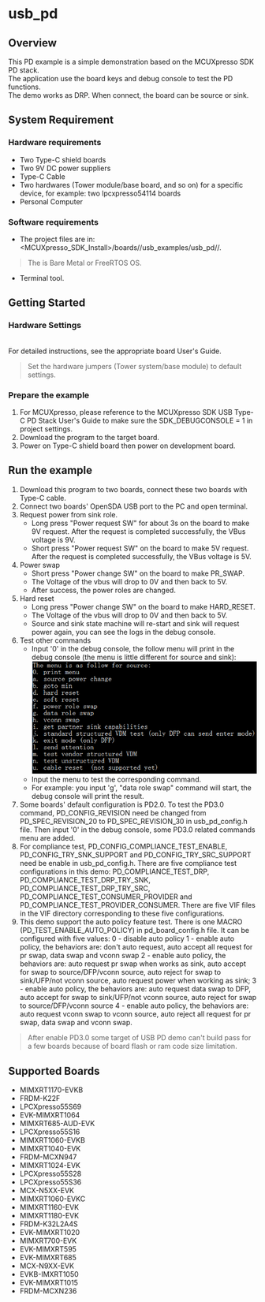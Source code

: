 # usb_pd



## Overview

This PD example is a simple demonstration based on the MCUXpresso SDK PD stack.
<br> The application use the board keys and debug console to test the PD functions.
<br> The demo works as DRP. When connect, the board can be source or sink.

## System Requirement

### Hardware requirements

- Two Type-C shield boards
- Two 9V DC power suppliers
- Type-C Cable
- Two hardwares (Tower module/base board, and so on) for a specific device, for example: two lpcxpresso54114 boards
- Personal Computer


### Software requirements

- The project files are in: 
<br> <MCUXpresso_SDK_Install>/boards/<board>/usb_examples/usb_pd/<rtos>/<toolchain>.
> The <rtos> is Bare Metal or FreeRTOS OS.
- Terminal tool.


## Getting Started

### Hardware Settings

<br> For detailed instructions, see the appropriate board User's Guide.
> Set the hardware jumpers (Tower system/base module) to default settings.


### Prepare the example

1.  For MCUXpresso, please reference to the MCUXpresso SDK USB Type-C PD Stack User's Guide to make sure the SDK_DEBUGCONSOLE = 1 in project settings.
2.  Download the program to the target board.
3.  Power on Type-C shield board then power on development board.

## Run the example

1.  Download this program to two boards, connect these two boards with Type-C cable.
2.  Connect two boards' OpenSDA USB port to the PC and open terminal.
3.  Request power from sink role.
    - Long press "Power request SW" for about 3s on the board to make 9V request. After the request is completed successfully, the VBus voltage is 9V.
    - Short press "Power request SW" on the board to make 5V request. After the request is completed successfully, the VBus voltage is 5V.
4.  Power swap
    - Short press "Power change SW" on the board to make PR_SWAP.
    - The Voltage of the vbus will drop to 0V and then back to 5V.
    - After success, the power roles are changed.
5.  Hard reset
    - Long press "Power change SW" on the board to make HARD_RESET.
    - The Voltage of the vbus will drop to 0V and then back to 5V.
    - Source and sink state machine will re-start and sink will request power again, you can see the logs in the debug console.
6.  Test other commands
    - Input '0' in the debug console, the follow menu will print in the debug console (the menu is little different for source and sink):
<br>![demo menu](demo_menu.jpg "demo menu")
    - Input the menu to test the corresponding command.
    - For example: you input 'g', "data role swap" command will start, the debug console will print the result.
7.  Some boards' default configuration is PD2.0. To test the PD3.0 command, PD_CONFIG_REVISION need be changed from PD_SPEC_REVISION_20 to PD_SPEC_REVISION_30 in usb_pd_config.h file.
    Then input '0' in the debug console, some PD3.0 related commands menu are added.
8.  For compliance test, PD_CONFIG_COMPLIANCE_TEST_ENABLE, PD_CONFIG_TRY_SNK_SUPPORT and PD_CONFIG_TRY_SRC_SUPPORT need be enable in usb_pd_config.h.
    There are five compliance test configurations in this demo: PD_COMPLIANCE_TEST_DRP, PD_COMPLIANCE_TEST_DRP_TRY_SNK, PD_COMPLIANCE_TEST_DRP_TRY_SRC, PD_COMPLIANCE_TEST_CONSUMER_PROVIDER and PD_COMPLIANCE_TEST_PROVIDER_CONSUMER. There are five VIF files in the VIF directory corresponding to these five configurations.
9.  This demo support the auto policy feature test. There is one MACRO (PD_TEST_ENABLE_AUTO_POLICY) in pd_board_config.h file.
    It can be configured with five values:
    0 - disable auto policy
    1 - enable auto policy, the behaviors are: don't auto request, auto accept all request for pr swap, data swap and vconn swap
    2 - enable auto policy, the behaviors are: auto request pr swap when works as sink, auto accept for swap to source/DFP/vconn source, auto reject for swap to sink/UFP/not vconn source, auto request power when working as sink;
    3 - enable auto policy, the behaviors are: auto request data swap to DFP, auto accept for swap to sink/UFP/not vconn source, auto reject for swap to source/DFP/vconn source
    4 - enable auto policy, the behaviors are: auto request vconn swap to vconn source, auto reject all request for pr swap, data swap and vconn swap.

> After enable PD3.0 some target of USB PD demo can't build pass for a few boards because of board flash or ram code size limitation.


## Supported Boards
- MIMXRT1170-EVKB
- FRDM-K22F
- LPCXpresso55S69
- EVK-MIMXRT1064
- MIMXRT685-AUD-EVK
- LPCXpresso55S16
- MIMXRT1060-EVKB
- MIMXRT1040-EVK
- FRDM-MCXN947
- MIMXRT1024-EVK
- LPCXpresso55S28
- LPCXpresso55S36
- MCX-N5XX-EVK
- MIMXRT1060-EVKC
- MIMXRT1160-EVK
- MIMXRT1180-EVK
- FRDM-K32L2A4S
- EVK-MIMXRT1020
- MIMXRT700-EVK
- EVK-MIMXRT595
- EVK-MIMXRT685
- MCX-N9XX-EVK
- EVKB-IMXRT1050
- EVK-MIMXRT1015
- FRDM-MCXN236
